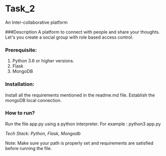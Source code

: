 # Task_2

An Inter-collaborative platform

###Description
A platform to connect with people and share your thoughts. Let's you create a social group with role based access control.

### Prerequisite:
1. Python 3.6 or higher versions.
2. Flask
3. MongoDB

### Installation:
Install all the requirements mentioned in the readme.md file. Establish the mongoDB local connection.

### How to run?
Run the file app.py using a python interpreter.
For example : python3 app.py

_Tech Stack: Python, Flask, Mongodb_

Note: Make sure your path is properly set and requirements are satisfied before running the file.
